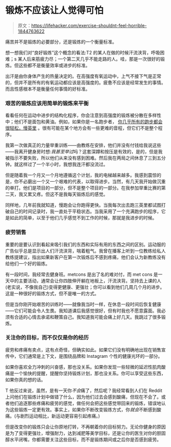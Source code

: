 # 锻炼不应该让人觉得可怕

> 原文：<https://lifehacker.com/exercise-shouldnt-feel-horrible-1844763622>

痛苦并不是锻炼的必要部分，还是锻炼的一个衡量标准。



想一想我们对“良好锻炼”这个概念的看法:T2 的某人在做的时候汗流浃背，呼吸困难；s 某人后来筋疲力尽；一个第二天几乎不能走路的人。哇，那是一次很好的锻炼。但这些都不是衡量效率或进步的标准。

出汗是由你身体产生的热量决定的。在高强度有氧运动中，上气不接下气是正常的，但并不是所有的有氧运动都应该是高强度的。疲惫不应该是经常发生的事情。而且性感根本不是衡量任何事情的好标准。

### 艰苦的锻炼应该用简单的锻炼来平衡

看看任何在运动中进步的结构化程序，你会注意到高强度的锻炼被分散在多样性中；他们不是面包和黄油。例如，如果你是一名跑步者， [你几乎所有的跑步都会很轻松，慢英里](https://vitals.lifehacker.com/run-smarter-not-faster-how-to-find-your-gears-for-b-1706084781) 。很有可能在某个地方会有一些更难的音程，但它们不是整个程序。

我第一次做真正的力量举重训练——由教练在安排，他们并没有付钱给我说这些——我离开健身房时想:*我甚至举过*吗？这套深蹲和按压是有效的，是的，但是我被指示不要失败，所以他们从来没有感到困难。然后我在两局之间休息了三到五分钟。就这样过了一个半小时，我想我连汗都没流过。

但是随着我一个月又一个月地遵循这个计划，我的电梯越来越多。我感到震惊的是，你不必磨出一个又一个艰难的代表，以取得进步。当然，有几天我开始做沉重的单打。他们是项目的一部分，但不是整个项目的一部分。在我参加举重比赛的第二天，我又累又疼。但这不是我每天锻炼后的感觉。

同样地，几年前我就知道，慢跑会让你跑得更快。当我每次出去跑三英里都试图打破自己的时间记录时，我一直处于平稳状态。当我采用了一个充满跑步的程序，它是如此的简单，以至于他们几乎感觉不到工作的时候，那就是我进步的时候。

### 疲劳销售

重要的是要认识到看起来吸引我们的东西和实际有用的东西之间的区别。运动服的广告似乎总是显示出人们汗流浃背，喘着粗气。我曾在播客上听到一位教练给私人教练提建议，指出如果新客户在第一次锻炼后不感到疼痛，他们会认为新教练没有给他们一个好的锻炼。

有一段时间，我经常去健身班。metcons 是出了名的难对付，而 met cons 是一天中的主要活动，通常会让你四肢伸开躺在地板上，汗流浃背。坚持去上课的人(老实说，不像我自己)变得更健康、更强壮；你可以看到他们几周几个月的进步。这是一种很好的锻炼方式，但不是唯一的方式。

但是当你刚开始艰苦的训练时——就像我当时一样，在休息一段时间后恢复健康——它们可能会令人生畏。我知道课后我感觉很好，但有时我也不愿意露面。我必须有合适的心情去承诺和鞭策自己。我知道我可能会痛上好几天。我跳过了很多锻炼。

### 关注你的目标，而不仅仅是你的经历

疲劳和疼痛有卖点，这有点奇怪，但确实如此。如果它们没有明确地出现在销售宣传中，它们通常是上下文，是围绕品牌和 Instagram 个性的健康光环的一部分。

如果你喜欢全力冲刺的兴奋感，那也没关系。如果你发现一些轻微的延迟性肌肉酸痛是一个愉快的提醒，提醒你坚持锻炼计划，那也没关系。你可以享受这些东西，如果你真的想的话。

T 他反过来说，虽然，是有一天你*不会*痛了，然后呢？我经常看到人们在 Reddit 上问他们在锻炼计划中做错了什么，因为他们过去会感到酸痛，但现在不会了。或者他们追逐那些疼痛和疲劳的感觉，做任何会把这些感觉带回来的锻炼，错误地认为这些锻炼一定更有效。事实上，如果你不断改变锻炼方式，你*就会*不断感到酸痛。(与剧烈运动相比，新运动更容易引起疼痛。)

但是改变你的锻炼只会让你原地打转，不再朝着你的目标努力。无论你健身的原因是为了变得更强壮，增强耐力，达到减肥等美学目标，还是让你的医生对你的胆固醇水平闭嘴，你都需要关注这些目标，而不是锻炼期间或之后你是否感到疲劳。
